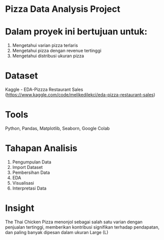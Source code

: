 # Pizza Data Analysis Project

# Dalam proyek ini bertujuan untuk:
1. Mengetahui varian pizza terlaris
2. Mengetahui pizza dengan revenue tertinggi
3. Mengetahui distribusi ukuran pizza

# Dataset
Kaggle - EDA-Pizzza Restaurant Sales
(https://www.kaggle.com/code/melikedilekci/eda-pizza-restaurant-sales)

# Tools
Python, Pandas, Matplotlib, Seaborn, Google Colab

# Tahapan Analisis
1. Pengumpulan Data
2. Import Dataset
3. Pembersihan Data
4. EDA
5. Visualisasi
6. Interpretasi Data

# Insight
The Thai Chicken Pizza menonjol sebagai salah satu varian dengan penjualan tertinggi, memberikan kontribusi signifikan terhadap pendapatan, dan paling banyak dipesan dalam ukuran Large (L)
